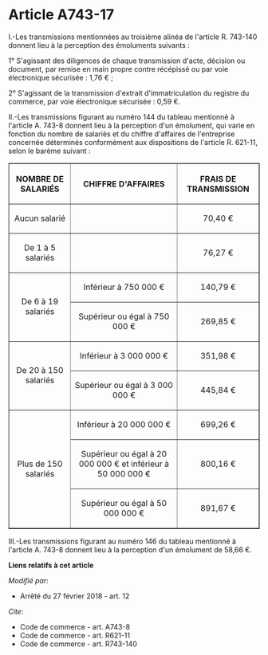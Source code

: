# Article A743-17

I.-Les transmissions mentionnées au troisième alinéa de l'article R. 743-140 donnent lieu à la perception des émoluments
suivants :

1° S'agissant des diligences de chaque transmission d'acte, décision ou document, par remise en main propre contre récépissé
ou par voie électronique sécurisée : 1,76 € ;

2° S'agissant de la transmission d'extrait d'immatriculation du registre du commerce, par voie électronique sécurisée : 0,59
€.

II.-Les transmissions figurant au numéro 144 du tableau mentionné à l'article A. 743-8 donnent lieu à la perception d'un
émolument, qui varie en fonction du nombre de salariés et du chiffre d'affaires de l'entreprise concernée déterminés
conformément aux dispositions de l'article R. 621-11, selon le barème suivant :

<table border="1">
  <tbody>
    <tr>
      <th>

NOMBRE DE SALARIÉS</th>
      <th>

CHIFFRE D'AFFAIRES</th>
      <th>

FRAIS DE TRANSMISSION</th>
    </tr>
    <tr>
      <td align="center">

Aucun salarié</td>
      <td align="left">
      </td><td align="center">

70,40 €</td>
    </tr>
    <tr>
      <td align="center">

De 1 à 5 salariés</td>
      <td align="left">
      </td><td align="center">

76,27 €</td>
    </tr>
    <tr>
      <td align="center" rowspan="2">

De 6 à 19 salariés</td>
      <td align="center">

Inférieur à 750 000 €</td>
      <td align="center">

140,79 €</td>
    </tr>
    <tr>
      <td align="center">

Supérieur ou égal à 750 000 €</td>
      <td align="center">

269,85 €</td>
    </tr>
    <tr>
      <td align="center" rowspan="2">

De 20 à 150 salariés</td>
      <td align="center">

Inférieur à 3 000 000 €</td>
      <td align="center">

351,98 €</td>
    </tr>
    <tr>
      <td align="center">

Supérieur ou égal à 3 000 000 €</td>
      <td align="center">

445,84 €</td>
    </tr>
    <tr>
      <td rowspan="3" align="center">

Plus de 150 salariés</td>
      <td align="center">

Inférieur à 20 000 000 €</td>
      <td align="center">

699,26 €</td>
    </tr>
    <tr>
      <td align="center">

Supérieur ou égal à 20 000 000 € et inférieur à 50 000 000 €</td>
      <td align="center">

800,16 €</td>
    </tr>
    <tr>
      <td align="center">

Supérieur ou égal à 50 000 000 €</td>
      <td align="center">

891,67 €</td>
    </tr>
  </tbody>
</table>

III.-Les transmissions figurant au numéro 146 du tableau mentionné à l'article A. 743-8 donnent lieu à la perception d'un
émolument de 58,66 €.

**Liens relatifs à cet article**

_Modifié par_:

  - Arrêté du 27 février 2018 - art. 12

_Cite_:

  - Code de commerce - art. A743-8
  - Code de commerce - art. R621-11
  - Code de commerce - art. R743-140
